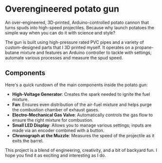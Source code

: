 # Overengineered potato gun
An over-engineered, 3D-printed, Arduino-controlled potato cannon that turns spuds into high-speed projectiles. Because why launch potatoes the simple way when you can do it with science and style?

The gun is built using high-pressure rated PVC pipes and a variety of custom-designed parts that I 3D printed myself. It operates on a propane-butane mixture and features an Arduino controller to tackle with settings, automate various processes and measure the spud speed.

## Components

Here's a quick rundown of the main components inside the potato gun:

- **High-Voltage Generator**: Creates the spark needed to ignite the fuel mixture.
- **Fan**: Ensures even distribution of the air-fuel mixture and helps purge the combustion chamber of exhaust gases.
- **Electro-Mechanical Gas Valve**: Automatically controls the gas flow to ensure the right mixture for combustion.
- **Small LED Display**: Allows you to manage various settings; inputs are made via an encoder combined with a button.
- **Chronograph at the Muzzle**: Measures the speed of the projectile as it exits the barrel.

This project is a blend of engineering, creativity, and a bit of backyard fun. I hope you find it as exciting and interesting as I do.
